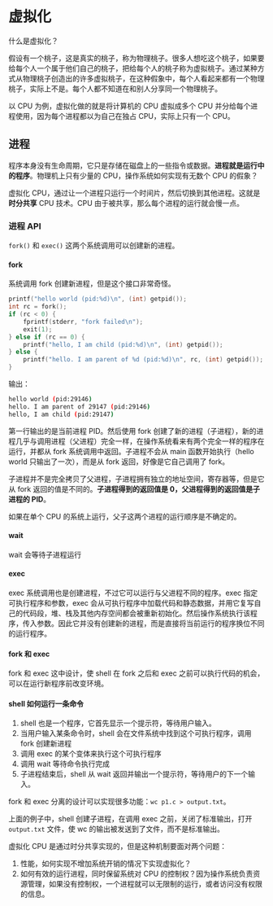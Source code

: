 # 虚拟化

什么是虚拟化？

假设有一个桃子，这是真实的桃子，称为物理桃子。很多人想吃这个桃子，如果要给每个人一个属于他们自己的桃子，把给每个人的桃子称为虚拟桃子。通过某种方式从物理桃子创造出的许多虚拟桃子，在这种假象中，每个人看起来都有一个物理桃子，实际上不是。每个人都不知道在和别人分享同一个物理桃子。

以 CPU 为例，虚拟化做的就是将计算机的 CPU 虚拟成多个 CPU 并分给每个进程使用，因为每个进程都以为自己在独占 CPU，实际上只有一个 CPU。

## 进程

程序本身没有生命周期，它只是存储在磁盘上的一些指令或数据。**进程就是运行中的程序**。物理机上只有少量的 CPU，操作系统如何实现有无数个 CPU 的假象？

虚拟化 CPU，通过让一个进程只运行一个时间片，然后切换到其他进程。这就是**时分共享** CPU 技术。CPU 由于被共享，那么每个进程的运行就会慢一点。

### 进程 API

`fork()` 和 `exec()` 这两个系统调用可以创建新的进程。

#### fork

系统调用 fork 创建新进程，但是这个接口非常奇怪。

```c
printf("hello world (pid:%d)\n", (int) getpid());
int rc = fork();
if (rc < 0) {
    fprintf(stderr, "fork failed\n");
    exit(1);
} else if (rc == 0) {
    printf("hello, I am child (pid:%d)\n", (int) getpid());
} else {
    printf("hello. I am parent of %d (pid:%d)\n", rc, (int) getpid());
}
```

输出：

```bash
hello world (pid:29146)
hello. I am parent of 29147 (pid:29146)
hello, I am child (pid:29147)
```

第一行输出的是当前进程 PID。然后使用 fork 创建了新的进程（子进程），新的进程几乎与调用进程（父进程）完全一样，在操作系统看来有两个完全一样的程序在运行，并都从 fork 系统调用中返回。子进程不会从 main 函数开始执行（hello world 只输出了一次），而是从 fork 返回，好像是它自己调用了 fork。

子进程并不是完全拷贝了父进程，子进程拥有独立的地址空间，寄存器等，但是它从 fork 返回的值是不同的。**子进程得到的返回值是 0，父进程得到的返回值是子进程的 PID**。

如果在单个 CPU 的系统上运行，父子这两个进程的运行顺序是不确定的。

#### wait

wait 会等待子进程运行

#### exec

exec 系统调用也是创建进程，不过它可以运行与父进程不同的程序。exec 指定可执行程序和参数，exec 会从可执行程序中加载代码和静态数据，并用它复写自己的代码段，堆、栈及其他内存空间都会被重新初始化。然后操作系统执行该程序，传入参数。因此它并没有创建新的进程，而是直接将当前运行的程序换位不同的运行程序。

#### fork 和 exec

fork 和 exec 这中设计，使 shell 在 fork 之后和 exec 之前可以执行代码的机会，可以在运行新程序前改变环境。

#### shell 如何运行一条命令

1. shell 也是一个程序，它首先显示一个提示符，等待用户输入。
2. 当用户输入某条命令时，shell 会在文件系统中找到这个可执行程序，调用 fork 创建新进程
3. 调用 exec 的某个变体来执行这个可执行程序
4. 调用 wait 等待命令执行完成
5. 子进程结束后，shell 从 wait 返回并输出一个提示符，等待用户的下一个输入。

fork 和 exec  分离的设计可以实现很多功能：`wc p1.c > output.txt`。

上面的例子中，shell 创建子进程，在调用 exec 之前，关闭了标准输出，打开 `output.txt` 文件，使 wc 的输出被发送到了文件，而不是标准输出。

虚拟化 CPU 是通过时分共享实现的，但是这种机制要面对两个问题：

1. 性能，如何实现不增加系统开销的情况下实现虚拟化？
2. 如何有效的运行进程，同时保留系统对 CPU 的控制权？因为操作系统负责资源管理，如果没有控制权，一个进程就可以无限制的运行，或者访问没有权限的信息。
